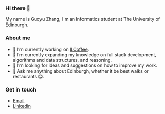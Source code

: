 ### Hi there 👋

My name is Guoyu Zhang, I'm an Informatics student at The University of Edinburgh.

### About me

- 🔭 I’m currently working on [ILCoffee](https://github.com/guoyu-zhang/ILCoffee).
- 🌱 I’m currently expanding my knowledge on full stack development, algorithms and data structures, and reasoning.
- 🤔 I’m looking for ideas and suggestions on how to improve my work.
- 💬 Ask me anything about Edinburgh, whether it be best walks or restaurants :yum:. 

### Get in touch

- [Email](mailto:gyzhang2016@gmail.com)
- [Linkedin](https://www.linkedin.com/in/guoyu-zhang)






